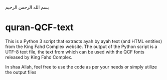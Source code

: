 بسم الله الرحمن الرحيم

# quran-QCF-text
This is a Python 3 script that extracts ayah by ayah text (and HTML entities) from the King Fahd Complex website. The output of the Python script is a UTF-8 text file, the text from which can be used with the QCF fonts released by King Fahd Complex.

In shaa Allah, feel free to use the code as per your needs or simply utilize the output files
